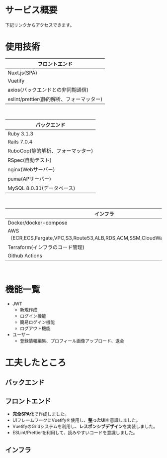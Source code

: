 # サービス概要

下記リンクからアクセスできます。

# 使用技術

| フロントエンド
----|
| Nuxt.js(SPA)  |
| Vuetify |
| axios(バックエンドとの非同期通信) |
| eslint/prettier(静的解析、フォーマッター) |

<br />

| バックエンド |
----|
| Ruby 3.1.3 |
| Rails 7.0.4 |
| RuboCop(静的解析、フォーマッター) |
| RSpec(自動テスト) |
| nginx(Webサーバー) |
| puma(APサーバー) |
| MySQL 8.0.31(データベース) |

<br />

| インフラ |
----|
| Docker/docker-compose |
| AWS（ECR,ECS,Fargate,VPC,S3,Route53,ALB,RDS,ACM,SSM,CloudWatch,CodeBuild） |
| Terraform(インフラのコード管理) |
| Github Actions |

<br />

# 機能一覧
- JWT
  - 新規作成
  - ログイン機能
  - 簡易ログイン機能
  - ログアウト機能
- ユーザー
  - 登録情報編集、プロフィール画像アップロード、退会

# 工夫したところ

## バックエンド

## フロントエンド
 - **完全SPA化**で作成しました。
 - UIフレームワークにVuetifyを使用し、**整ったUI**を意識しました。
 - VuetifyのGridシステムを利用し、**レスポンシブデザイン**を実装しました。
 - ESLint/Prettierを利用して、読みやすいコードを意識しました。
## インフラ